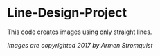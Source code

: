 # Line-Design-Project

This code creates images using only straight lines.

*Images are copyrighted 2017 by Armen Stromquist*
